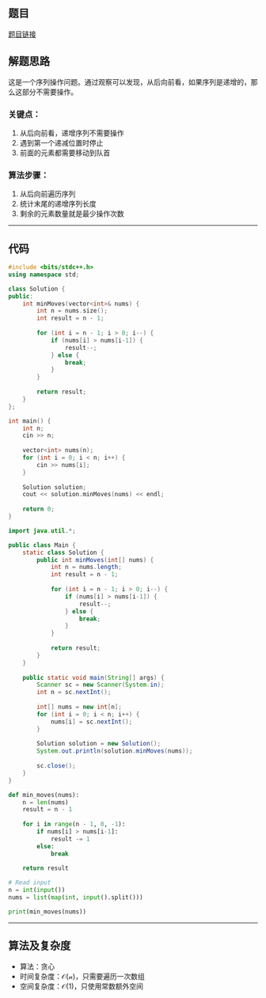 ## 题目
[题目链接](https://www.nowcoder.com/practice/02f2bbaadbcf424b8cbc7e264ddef9b4?tpId=182&tqId=370631&sourceUrl=/exam/oj&channenl=wgithub&fromPut=wgithub)

## 解题思路

这是一个序列操作问题。通过观察可以发现，从后向前看，如果序列是递增的，那么这部分不需要操作。

### 关键点：
1. 从后向前看，递增序列不需要操作
2. 遇到第一个递减位置时停止
3. 前面的元素都需要移动到队首

### 算法步骤：
1. 从后向前遍历序列
2. 统计末尾的递增序列长度
3. 剩余的元素数量就是最少操作次数

---

## 代码

```cpp []
#include <bits/stdc++.h>
using namespace std;

class Solution {
public:
    int minMoves(vector<int>& nums) {
        int n = nums.size();
        int result = n - 1;
        
        for (int i = n - 1; i > 0; i--) {
            if (nums[i] > nums[i-1]) {
                result--;
            } else {
                break;
            }
        }
        
        return result;
    }
};

int main() {
    int n;
    cin >> n;
    
    vector<int> nums(n);
    for (int i = 0; i < n; i++) {
        cin >> nums[i];
    }
    
    Solution solution;
    cout << solution.minMoves(nums) << endl;
    
    return 0;
}
```

```java []
import java.util.*;

public class Main {
    static class Solution {
        public int minMoves(int[] nums) {
            int n = nums.length;
            int result = n - 1;
            
            for (int i = n - 1; i > 0; i--) {
                if (nums[i] > nums[i-1]) {
                    result--;
                } else {
                    break;
                }
            }
            
            return result;
        }
    }
    
    public static void main(String[] args) {
        Scanner sc = new Scanner(System.in);
        int n = sc.nextInt();
        
        int[] nums = new int[n];
        for (int i = 0; i < n; i++) {
            nums[i] = sc.nextInt();
        }
        
        Solution solution = new Solution();
        System.out.println(solution.minMoves(nums));
        
        sc.close();
    }
}
```

```python []
def min_moves(nums):
    n = len(nums)
    result = n - 1
    
    for i in range(n - 1, 0, -1):
        if nums[i] > nums[i-1]:
            result -= 1
        else:
            break
            
    return result

# Read input
n = int(input())
nums = list(map(int, input().split()))

print(min_moves(nums))
```

---

## 算法及复杂度
- 算法：贪心
- 时间复杂度：$\mathcal{O(n)}$，只需要遍历一次数组
- 空间复杂度：$\mathcal{O(1)}$，只使用常数额外空间
